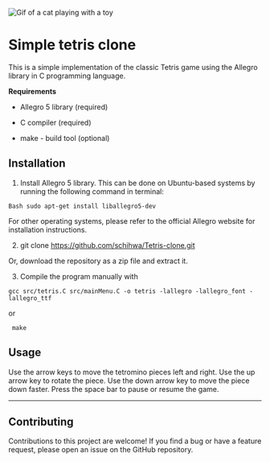 
![Gif of a cat playing with a toy](https://media.giphy.com/media/f7STAwvEml1eIf0FEq/giphy.gif)


# Simple tetris clone 

This is a simple implementation of the classic Tetris game using the Allegro library in C programming language.

**Requirements**

* Allegro 5 library (required)

* C compiler (required)

* make - build tool (optional)


## Installation


1) Install Allegro 5 library. This can be done on Ubuntu-based systems by running     the following command in terminal:

```Bash sudo apt-get install liballegro5-dev ```

For other operating systems, please refer to the official Allegro website for installation instructions.

2) git clone https://github.com/schihwa/Tetris-clone.git

Or, download the repository as a zip file and extract it.

3) Compile the program manually with

```gcc src/tetris.C src/mainMenu.C -o tetris -lallegro -lallegro_font -lallegro_ttf```

or

``` make```


## Usage

Use the arrow keys to move the tetromino pieces left and right.
Use the up arrow key to rotate the piece.
Use the down arrow key to move the piece down faster.
Press the space bar to pause or resume the game.
***

## Contributing

Contributions to this project are welcome! If you find a bug or have a feature request, please open an issue on the GitHub repository.